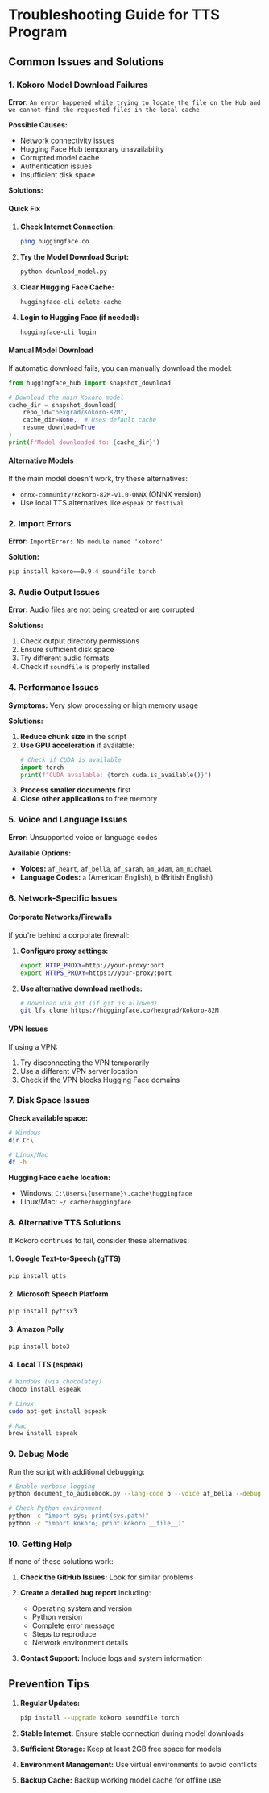 # Troubleshooting Guide for TTS Program

## Common Issues and Solutions

### 1. Kokoro Model Download Failures

**Error:** `An error happened while trying to locate the file on the Hub and we cannot find the requested files in the local cache`

**Possible Causes:**
- Network connectivity issues
- Hugging Face Hub temporary unavailability
- Corrupted model cache
- Authentication issues
- Insufficient disk space

**Solutions:**

#### Quick Fix
1. **Check Internet Connection:**
   ```bash
   ping huggingface.co
   ```

2. **Try the Model Download Script:**
   ```bash
   python download_model.py
   ```

3. **Clear Hugging Face Cache:**
   ```bash
   huggingface-cli delete-cache
   ```

4. **Login to Hugging Face (if needed):**
   ```bash
   huggingface-cli login
   ```

#### Manual Model Download
If automatic download fails, you can manually download the model:

```python
from huggingface_hub import snapshot_download

# Download the main Kokoro model
cache_dir = snapshot_download(
    repo_id="hexgrad/Kokoro-82M",
    cache_dir=None,  # Uses default cache
    resume_download=True
)
print(f"Model downloaded to: {cache_dir}")
```

#### Alternative Models
If the main model doesn't work, try these alternatives:
- `onnx-community/Kokoro-82M-v1.0-ONNX` (ONNX version)
- Use local TTS alternatives like `espeak` or `festival`

### 2. Import Errors

**Error:** `ImportError: No module named 'kokoro'`

**Solution:**
```bash
pip install kokoro==0.9.4 soundfile torch
```

### 3. Audio Output Issues

**Error:** Audio files are not being created or are corrupted

**Solutions:**
1. Check output directory permissions
2. Ensure sufficient disk space
3. Try different audio formats
4. Check if `soundfile` is properly installed

### 4. Performance Issues

**Symptoms:** Very slow processing or high memory usage

**Solutions:**
1. **Reduce chunk size** in the script
2. **Use GPU acceleration** if available:
   ```python
   # Check if CUDA is available
   import torch
   print(f"CUDA available: {torch.cuda.is_available()}")
   ```
3. **Process smaller documents** first
4. **Close other applications** to free memory

### 5. Voice and Language Issues

**Error:** Unsupported voice or language codes

**Available Options:**
- **Voices:** `af_heart`, `af_bella`, `af_sarah`, `am_adam`, `am_michael`
- **Language Codes:** `a` (American English), `b` (British English)

### 6. Network-Specific Issues

#### Corporate Networks/Firewalls
If you're behind a corporate firewall:

1. **Configure proxy settings:**
   ```bash
   export HTTP_PROXY=http://your-proxy:port
   export HTTPS_PROXY=https://your-proxy:port
   ```

2. **Use alternative download methods:**
   ```bash
   # Download via git (if git is allowed)
   git lfs clone https://huggingface.co/hexgrad/Kokoro-82M
   ```

#### VPN Issues
If using a VPN:
1. Try disconnecting the VPN temporarily
2. Use a different VPN server location
3. Check if the VPN blocks Hugging Face domains

### 7. Disk Space Issues

**Check available space:**
```bash
# Windows
dir C:\ 

# Linux/Mac
df -h
```

**Hugging Face cache location:**
- Windows: `C:\Users\{username}\.cache\huggingface`
- Linux/Mac: `~/.cache/huggingface`

### 8. Alternative TTS Solutions

If Kokoro continues to fail, consider these alternatives:

#### 1. Google Text-to-Speech (gTTS)
```bash
pip install gtts
```

#### 2. Microsoft Speech Platform
```bash
pip install pyttsx3
```

#### 3. Amazon Polly
```bash
pip install boto3
```

#### 4. Local TTS (espeak)
```bash
# Windows (via chocolatey)
choco install espeak

# Linux
sudo apt-get install espeak

# Mac
brew install espeak
```

### 9. Debug Mode

Run the script with additional debugging:

```bash
# Enable verbose logging
python document_to_audiobook.py --lang-code b --voice af_bella --debug

# Check Python environment
python -c "import sys; print(sys.path)"
python -c "import kokoro; print(kokoro.__file__)"
```

### 10. Getting Help

If none of these solutions work:

1. **Check the GitHub Issues:** Look for similar problems
2. **Create a detailed bug report** including:
   - Operating system and version
   - Python version
   - Complete error message
   - Steps to reproduce
   - Network environment details

3. **Contact Support:** Include logs and system information

## Prevention Tips

1. **Regular Updates:**
   ```bash
   pip install --upgrade kokoro soundfile torch
   ```

2. **Stable Internet:** Ensure stable connection during model downloads

3. **Sufficient Storage:** Keep at least 2GB free space for models

4. **Environment Management:** Use virtual environments to avoid conflicts

5. **Backup Cache:** Backup working model cache for offline use
